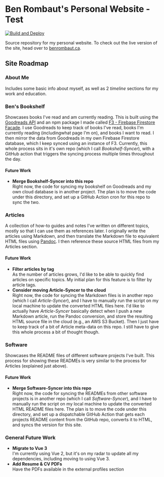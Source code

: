 # Ben Rombaut's Personal Website - Test

[![Build and Deploy](https://github.com/brombaut/benrombautca/actions/workflows/gh_pages_deploy.yml/badge.svg)](https://github.com/brombaut/benrombautca/actions/workflows/gh_pages_deploy.yml)

Source repository for my personal website. To check out the live version of the site, head over to [benrombaut.ca](https://www.benrombaut.ca).

## **Site Roadmap**

### **About Me**

Includes some basic info about myself, as well as 2 _timeline_ sections for my work and education.

### **Ben's Bookshelf**

Showcases books I've read and am currently reading. This is built using the [Goodreads API](https://www.goodreads.com/api) and an npm package I made called [F3 - Firebase Firestore Facade](https://www.npmjs.com/package/firebase-firestore-facade). I use Goodreads to keep track of books I've read, books I'm currently reading (includingwhat page I'm on), and books I want to read. I then mirror the data from Goodreads in my own Firebase Firestore database, which I keep synced using an instance of F3. Currently, this whole process sits in it's own repo (which I call _Bookshelf-Syncer_), with a GitHub action that triggers the syncing process multiple times throughout the day.

#### Future Work

- **Merge Bookshelf-Syncer into this repo**  
  Right now, the code for syncing my bookshelf on Goodreads and my own cloud database is in another project. The plan is to move the code under this directory, and set up a GitHub Action cron for this repo to sync the two.

### **Articles**

A collection of how-to guides and notes I've written on different topics, mostly so that I can use them as references later. I originally write the articles using Markdown, and then translate the Markdown file to equivalent HTML files using [Pandoc](https://pandoc.org/). I then reference these source HTML files from my Articles section.

#### Future Work

- **Filter articles by tag**  
  As the number of articles grows, I'd like to be able to quickly find articles on specific topics. My initial plan for this feature is to filter by article tags.
- **Consider moving Article-Syncer to the cloud**  
  Right now, the code for syncing the Markdown files is in another repo (which I call _Article-Syncer_), and I have to manually run the script on my local machine to update the converted HTML files here. I'd like to actually have _Article-Syncer_ basically detect when I push a new Markdown article, run the Pandoc conversion, and store the resulting HTML source file in the cloud (e.g., an AWS S3 Bucket). Then I just have to keep track of a bit of Article meta-data on this repo. I still have to give this whole process a bit of thought though.

### **Software**

Showcases the README files of different software projects I've built. This process for showing these READMEs is very similar to the process for Articles (explained just above).

#### Future Work

- **Merge Software-Syncer into this repo**  
  Right now, the code for syncing the READMEs from other software projects is in another repo (which I call _Software-Syncer_), and I have to manually run the script on my local machine to update the converted HTML README files here. The plan is to move the code under this directory, and set up a dispatchable GitHub Action that gets each projects README content from the GitHub repo, converts it to HTML, and syncs the version for this site.

### **General Future Work**

- **Migrate to Vue 3**  
  I'm currently using Vue 2, but it's on my radar to update all my dependencies, including moving to using Vue 3.
- **Add Resume & CV PDFs**  
  Have the PDFs available in the external profiles section
